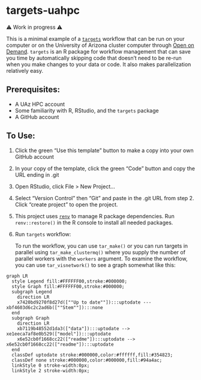 

<!-- README.md is generated from README.Qmd. Please edit that file -->

# targets-uahpc

⚠️ Work in progress ⚠️

<!-- badges: start -->
<!-- badges: end -->

This is a minimal example of a
[`targets`](https://docs.ropensci.org/targets/) workflow that can be run
on your computer or on the University of Arizona cluster computer
through [Open on Demand](https://ood.hpc.arizona.edu/). `targets` is an
R package for workflow management that can save you time by
automatically skipping code that doesn’t need to be re-run when you make
changes to your data or code. It also makes parallelization relatively
easy.

## Prerequisites:

- A UAz HPC account
- Some familiarity with R, RStudio, and the `targets` package
- A GitHub account

## To Use:

1.  Click the green “Use this template” button to make a copy into your
    own GitHub account

2.  In your copy of the template, click the green “Code” button and copy
    the URL ending in .git

3.  Open RStudio, click File \> New Project…

4.  Select “Version Control” then “Git” and paste in the .git URL from
    step 2. Click “create project” to open the project.

5.  This project uses
    [`renv`](https://rstudio.github.io/renv/articles/renv.html) to
    manage R package dependencies. Run `renv::restore()` in the R
    console to install all needed packages.

6.  Run `targets` workflow:

    To run the workflow, you can use `tar_make()` or you can run targets
    in parallel using `tar_make_clustermq()` where you supply the number
    of parallel workers with the `workers` argument. To examine the
    workflow, you can use `tar_visnetwork()` to see a graph somewhat
    like this:

``` mermaid
graph LR
  style Legend fill:#FFFFFF00,stroke:#000000;
  style Graph fill:#FFFFFF00,stroke:#000000;
  subgraph Legend
    direction LR
    x7420bd9270f8d27d([""Up to date""]):::uptodate --- xbf4603d6c2c2ad6b([""Stem""]):::none
  end
  subgraph Graph
    direction LR
    xb7119b48552d1da3(["data"]):::uptodate --> xe1eeca7af8e0b529(["model"]):::uptodate
    x6e52cb0f1668cc22(["readme"]):::uptodate --> x6e52cb0f1668cc22(["readme"]):::uptodate
  end
  classDef uptodate stroke:#000000,color:#ffffff,fill:#354823;
  classDef none stroke:#000000,color:#000000,fill:#94a4ac;
  linkStyle 0 stroke-width:0px;
  linkStyle 2 stroke-width:0px;
```

